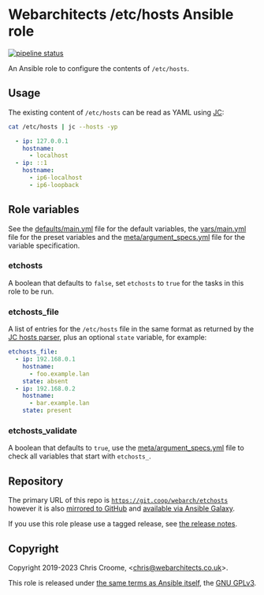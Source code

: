 # Webarchitects /etc/hosts Ansible role

[![pipeline status](https://git.coop/webarch/etchosts/badges/main/pipeline.svg)](https://git.coop/webarch/etchosts/-/commits/main)

An Ansible role to configure the contents of `/etc/hosts`.

## Usage

The existing content of `/etc/hosts` can be read as YAML using [JC](https://kellyjonbrazil.github.io/jc/):

```bash
cat /etc/hosts | jc --hosts -yp
```
```yaml
  - ip: 127.0.0.1
    hostname:
      - localhost
  - ip: ::1
    hostname:
      - ip6-localhost
      - ip6-loopback
```

## Role variables

See the [defaults/main.yml](defaults/main.yml) file for the default variables, the [vars/main.yml](vars/main.yml) file for the preset variables and the [meta/argument_specs.yml](meta/argument_specs.yml) file for the variable specification.

### etchosts

A boolean that defaults to `false`, set `etchosts` to `true` for the tasks in this role to be run.

### etchosts_file

A list of entries for the `/etc/hosts` file in the same format as returned by the [JC hosts parser](https://kellyjonbrazil.github.io/jc/docs/parsers/hosts), plus an optional `state` variable, for example:

```yaml
etchosts_file:
  - ip: 192.168.0.1
    hostname:
      - foo.example.lan
    state: absent
  - ip: 192.168.0.2
    hostname:
      - bar.example.lan
    state: present
```

### etchosts_validate

A boolean that defaults to `true`, use the [meta/argument_specs.yml](meta/argument_specs.yml) file to check all variables that start with `etchosts_`.

## Repository

The primary URL of this repo is [`https://git.coop/webarch/etchosts`](https://git.coop/webarch/etchosts) however it is also [mirrored to GitHub](https://github.com/webarch-coop/ansible-role-etchosts) and [available via Ansible Galaxy](https://galaxy.ansible.com/chriscroome/etchosts).

If you use this role please use a tagged release, see [the release notes](https://git.coop/webarch/etchosts/-/releases).

## Copyright

Copyright 2019-2023 Chris Croome, &lt;[chris@webarchitects.co.uk](mailto:chris@webarchitects.co.uk)&gt;.

This role is released under [the same terms as Ansible itself](https://github.com/ansible/ansible/blob/devel/COPYING), the [GNU GPLv3](LICENSE).
